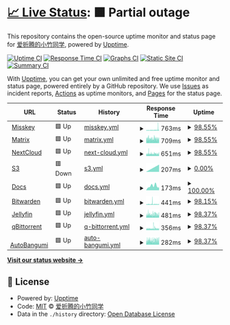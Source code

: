 # [📈 Live Status](https://status.mkacg.com): <!--live status--> **🟧 Partial outage**

This repository contains the open-source uptime monitor and status page for [爱折腾的小竹同学](https://blog.justforlxz.com), powered by [Upptime](https://github.com/upptime/upptime).

[![Uptime CI](https://github.com/justforlxz/status.mkacg.com/workflows/Uptime%20CI/badge.svg)](https://github.com/justforlxz/status.mkacg.com/actions?query=workflow%3A%22Uptime+CI%22)
[![Response Time CI](https://github.com/justforlxz/status.mkacg.com/workflows/Response%20Time%20CI/badge.svg)](https://github.com/justforlxz/status.mkacg.com/actions?query=workflow%3A%22Response+Time+CI%22)
[![Graphs CI](https://github.com/justforlxz/status.mkacg.com/workflows/Graphs%20CI/badge.svg)](https://github.com/justforlxz/status.mkacg.com/actions?query=workflow%3A%22Graphs+CI%22)
[![Static Site CI](https://github.com/justforlxz/status.mkacg.com/workflows/Static%20Site%20CI/badge.svg)](https://github.com/justforlxz/status.mkacg.com/actions?query=workflow%3A%22Static+Site+CI%22)
[![Summary CI](https://github.com/justforlxz/status.mkacg.com/workflows/Summary%20CI/badge.svg)](https://github.com/justforlxz/status.mkacg.com/actions?query=workflow%3A%22Summary+CI%22)

With [Upptime](https://upptime.js.org), you can get your own unlimited and free uptime monitor and status page, powered entirely by a GitHub repository. We use [Issues](https://github.com/justforlxz/status.mkacg.com/issues) as incident reports, [Actions](https://github.com/justforlxz/status.mkacg.com/actions) as uptime monitors, and [Pages](https://status.mkacg.com) for the status page.

<!--start: status pages-->
<!-- This summary is generated by Upptime (https://github.com/upptime/upptime) -->
<!-- Do not edit this manually, your changes will be overwritten -->
<!-- prettier-ignore -->
| URL | Status | History | Response Time | Uptime |
| --- | ------ | ------- | ------------- | ------ |
| <img alt="" src="https://icons.duckduckgo.com/ip3/mkacg.social.ico" height="13"> [Misskey](https://mkacg.social) | 🟩 Up | [misskey.yml](https://github.com/justforlxz/status.mkacg.com/commits/HEAD/history/misskey.yml) | <details><summary><img alt="Response time graph" src="./graphs/misskey/response-time-week.png" height="20"> 763ms</summary><br><a href="https://status.mkacg.com/history/misskey"><img alt="Response time 776" src="https://img.shields.io/endpoint?url=https%3A%2F%2Fraw.githubusercontent.com%2Fjustforlxz%2Fstatus.mkacg.com%2FHEAD%2Fapi%2Fmisskey%2Fresponse-time.json"></a><br><a href="https://status.mkacg.com/history/misskey"><img alt="24-hour response time 746" src="https://img.shields.io/endpoint?url=https%3A%2F%2Fraw.githubusercontent.com%2Fjustforlxz%2Fstatus.mkacg.com%2FHEAD%2Fapi%2Fmisskey%2Fresponse-time-day.json"></a><br><a href="https://status.mkacg.com/history/misskey"><img alt="7-day response time 763" src="https://img.shields.io/endpoint?url=https%3A%2F%2Fraw.githubusercontent.com%2Fjustforlxz%2Fstatus.mkacg.com%2FHEAD%2Fapi%2Fmisskey%2Fresponse-time-week.json"></a><br><a href="https://status.mkacg.com/history/misskey"><img alt="30-day response time 914" src="https://img.shields.io/endpoint?url=https%3A%2F%2Fraw.githubusercontent.com%2Fjustforlxz%2Fstatus.mkacg.com%2FHEAD%2Fapi%2Fmisskey%2Fresponse-time-month.json"></a><br><a href="https://status.mkacg.com/history/misskey"><img alt="1-year response time 776" src="https://img.shields.io/endpoint?url=https%3A%2F%2Fraw.githubusercontent.com%2Fjustforlxz%2Fstatus.mkacg.com%2FHEAD%2Fapi%2Fmisskey%2Fresponse-time-year.json"></a></details> | <details><summary><a href="https://status.mkacg.com/history/misskey">98.55%</a></summary><a href="https://status.mkacg.com/history/misskey"><img alt="All-time uptime 91.67%" src="https://img.shields.io/endpoint?url=https%3A%2F%2Fraw.githubusercontent.com%2Fjustforlxz%2Fstatus.mkacg.com%2FHEAD%2Fapi%2Fmisskey%2Fuptime.json"></a><br><a href="https://status.mkacg.com/history/misskey"><img alt="24-hour uptime 100.00%" src="https://img.shields.io/endpoint?url=https%3A%2F%2Fraw.githubusercontent.com%2Fjustforlxz%2Fstatus.mkacg.com%2FHEAD%2Fapi%2Fmisskey%2Fuptime-day.json"></a><br><a href="https://status.mkacg.com/history/misskey"><img alt="7-day uptime 98.55%" src="https://img.shields.io/endpoint?url=https%3A%2F%2Fraw.githubusercontent.com%2Fjustforlxz%2Fstatus.mkacg.com%2FHEAD%2Fapi%2Fmisskey%2Fuptime-week.json"></a><br><a href="https://status.mkacg.com/history/misskey"><img alt="30-day uptime 73.51%" src="https://img.shields.io/endpoint?url=https%3A%2F%2Fraw.githubusercontent.com%2Fjustforlxz%2Fstatus.mkacg.com%2FHEAD%2Fapi%2Fmisskey%2Fuptime-month.json"></a><br><a href="https://status.mkacg.com/history/misskey"><img alt="1-year uptime 91.67%" src="https://img.shields.io/endpoint?url=https%3A%2F%2Fraw.githubusercontent.com%2Fjustforlxz%2Fstatus.mkacg.com%2FHEAD%2Fapi%2Fmisskey%2Fuptime-year.json"></a></details>
| <img alt="" src="https://icons.duckduckgo.com/ip3/matrix.mkacg.chat.ico" height="13"> [Matrix](https://matrix.mkacg.chat) | 🟩 Up | [matrix.yml](https://github.com/justforlxz/status.mkacg.com/commits/HEAD/history/matrix.yml) | <details><summary><img alt="Response time graph" src="./graphs/matrix/response-time-week.png" height="20"> 709ms</summary><br><a href="https://status.mkacg.com/history/matrix"><img alt="Response time 1166" src="https://img.shields.io/endpoint?url=https%3A%2F%2Fraw.githubusercontent.com%2Fjustforlxz%2Fstatus.mkacg.com%2FHEAD%2Fapi%2Fmatrix%2Fresponse-time.json"></a><br><a href="https://status.mkacg.com/history/matrix"><img alt="24-hour response time 951" src="https://img.shields.io/endpoint?url=https%3A%2F%2Fraw.githubusercontent.com%2Fjustforlxz%2Fstatus.mkacg.com%2FHEAD%2Fapi%2Fmatrix%2Fresponse-time-day.json"></a><br><a href="https://status.mkacg.com/history/matrix"><img alt="7-day response time 709" src="https://img.shields.io/endpoint?url=https%3A%2F%2Fraw.githubusercontent.com%2Fjustforlxz%2Fstatus.mkacg.com%2FHEAD%2Fapi%2Fmatrix%2Fresponse-time-week.json"></a><br><a href="https://status.mkacg.com/history/matrix"><img alt="30-day response time 939" src="https://img.shields.io/endpoint?url=https%3A%2F%2Fraw.githubusercontent.com%2Fjustforlxz%2Fstatus.mkacg.com%2FHEAD%2Fapi%2Fmatrix%2Fresponse-time-month.json"></a><br><a href="https://status.mkacg.com/history/matrix"><img alt="1-year response time 1166" src="https://img.shields.io/endpoint?url=https%3A%2F%2Fraw.githubusercontent.com%2Fjustforlxz%2Fstatus.mkacg.com%2FHEAD%2Fapi%2Fmatrix%2Fresponse-time-year.json"></a></details> | <details><summary><a href="https://status.mkacg.com/history/matrix">98.55%</a></summary><a href="https://status.mkacg.com/history/matrix"><img alt="All-time uptime 86.70%" src="https://img.shields.io/endpoint?url=https%3A%2F%2Fraw.githubusercontent.com%2Fjustforlxz%2Fstatus.mkacg.com%2FHEAD%2Fapi%2Fmatrix%2Fuptime.json"></a><br><a href="https://status.mkacg.com/history/matrix"><img alt="24-hour uptime 100.00%" src="https://img.shields.io/endpoint?url=https%3A%2F%2Fraw.githubusercontent.com%2Fjustforlxz%2Fstatus.mkacg.com%2FHEAD%2Fapi%2Fmatrix%2Fuptime-day.json"></a><br><a href="https://status.mkacg.com/history/matrix"><img alt="7-day uptime 98.55%" src="https://img.shields.io/endpoint?url=https%3A%2F%2Fraw.githubusercontent.com%2Fjustforlxz%2Fstatus.mkacg.com%2FHEAD%2Fapi%2Fmatrix%2Fuptime-week.json"></a><br><a href="https://status.mkacg.com/history/matrix"><img alt="30-day uptime 51.87%" src="https://img.shields.io/endpoint?url=https%3A%2F%2Fraw.githubusercontent.com%2Fjustforlxz%2Fstatus.mkacg.com%2FHEAD%2Fapi%2Fmatrix%2Fuptime-month.json"></a><br><a href="https://status.mkacg.com/history/matrix"><img alt="1-year uptime 86.70%" src="https://img.shields.io/endpoint?url=https%3A%2F%2Fraw.githubusercontent.com%2Fjustforlxz%2Fstatus.mkacg.com%2FHEAD%2Fapi%2Fmatrix%2Fuptime-year.json"></a></details>
| <img alt="" src="https://icons.duckduckgo.com/ip3/pan.mkacg.com.ico" height="13"> [NextCloud](https://pan.mkacg.com) | 🟩 Up | [next-cloud.yml](https://github.com/justforlxz/status.mkacg.com/commits/HEAD/history/next-cloud.yml) | <details><summary><img alt="Response time graph" src="./graphs/next-cloud/response-time-week.png" height="20"> 651ms</summary><br><a href="https://status.mkacg.com/history/next-cloud"><img alt="Response time 1084" src="https://img.shields.io/endpoint?url=https%3A%2F%2Fraw.githubusercontent.com%2Fjustforlxz%2Fstatus.mkacg.com%2FHEAD%2Fapi%2Fnext-cloud%2Fresponse-time.json"></a><br><a href="https://status.mkacg.com/history/next-cloud"><img alt="24-hour response time 952" src="https://img.shields.io/endpoint?url=https%3A%2F%2Fraw.githubusercontent.com%2Fjustforlxz%2Fstatus.mkacg.com%2FHEAD%2Fapi%2Fnext-cloud%2Fresponse-time-day.json"></a><br><a href="https://status.mkacg.com/history/next-cloud"><img alt="7-day response time 651" src="https://img.shields.io/endpoint?url=https%3A%2F%2Fraw.githubusercontent.com%2Fjustforlxz%2Fstatus.mkacg.com%2FHEAD%2Fapi%2Fnext-cloud%2Fresponse-time-week.json"></a><br><a href="https://status.mkacg.com/history/next-cloud"><img alt="30-day response time 1101" src="https://img.shields.io/endpoint?url=https%3A%2F%2Fraw.githubusercontent.com%2Fjustforlxz%2Fstatus.mkacg.com%2FHEAD%2Fapi%2Fnext-cloud%2Fresponse-time-month.json"></a><br><a href="https://status.mkacg.com/history/next-cloud"><img alt="1-year response time 1084" src="https://img.shields.io/endpoint?url=https%3A%2F%2Fraw.githubusercontent.com%2Fjustforlxz%2Fstatus.mkacg.com%2FHEAD%2Fapi%2Fnext-cloud%2Fresponse-time-year.json"></a></details> | <details><summary><a href="https://status.mkacg.com/history/next-cloud">98.55%</a></summary><a href="https://status.mkacg.com/history/next-cloud"><img alt="All-time uptime 66.61%" src="https://img.shields.io/endpoint?url=https%3A%2F%2Fraw.githubusercontent.com%2Fjustforlxz%2Fstatus.mkacg.com%2FHEAD%2Fapi%2Fnext-cloud%2Fuptime.json"></a><br><a href="https://status.mkacg.com/history/next-cloud"><img alt="24-hour uptime 100.00%" src="https://img.shields.io/endpoint?url=https%3A%2F%2Fraw.githubusercontent.com%2Fjustforlxz%2Fstatus.mkacg.com%2FHEAD%2Fapi%2Fnext-cloud%2Fuptime-day.json"></a><br><a href="https://status.mkacg.com/history/next-cloud"><img alt="7-day uptime 98.55%" src="https://img.shields.io/endpoint?url=https%3A%2F%2Fraw.githubusercontent.com%2Fjustforlxz%2Fstatus.mkacg.com%2FHEAD%2Fapi%2Fnext-cloud%2Fuptime-week.json"></a><br><a href="https://status.mkacg.com/history/next-cloud"><img alt="30-day uptime 63.14%" src="https://img.shields.io/endpoint?url=https%3A%2F%2Fraw.githubusercontent.com%2Fjustforlxz%2Fstatus.mkacg.com%2FHEAD%2Fapi%2Fnext-cloud%2Fuptime-month.json"></a><br><a href="https://status.mkacg.com/history/next-cloud"><img alt="1-year uptime 66.61%" src="https://img.shields.io/endpoint?url=https%3A%2F%2Fraw.githubusercontent.com%2Fjustforlxz%2Fstatus.mkacg.com%2FHEAD%2Fapi%2Fnext-cloud%2Fuptime-year.json"></a></details>
| <img alt="" src="https://icons.duckduckgo.com/ip3/s3.mkacg.social.ico" height="13"> [S3](https://s3.mkacg.social) | 🟥 Down | [s3.yml](https://github.com/justforlxz/status.mkacg.com/commits/HEAD/history/s3.yml) | <details><summary><img alt="Response time graph" src="./graphs/s3/response-time-week.png" height="20"> 207ms</summary><br><a href="https://status.mkacg.com/history/s3"><img alt="Response time 1960" src="https://img.shields.io/endpoint?url=https%3A%2F%2Fraw.githubusercontent.com%2Fjustforlxz%2Fstatus.mkacg.com%2FHEAD%2Fapi%2Fs3%2Fresponse-time.json"></a><br><a href="https://status.mkacg.com/history/s3"><img alt="24-hour response time 0" src="https://img.shields.io/endpoint?url=https%3A%2F%2Fraw.githubusercontent.com%2Fjustforlxz%2Fstatus.mkacg.com%2FHEAD%2Fapi%2Fs3%2Fresponse-time-day.json"></a><br><a href="https://status.mkacg.com/history/s3"><img alt="7-day response time 207" src="https://img.shields.io/endpoint?url=https%3A%2F%2Fraw.githubusercontent.com%2Fjustforlxz%2Fstatus.mkacg.com%2FHEAD%2Fapi%2Fs3%2Fresponse-time-week.json"></a><br><a href="https://status.mkacg.com/history/s3"><img alt="30-day response time 2536" src="https://img.shields.io/endpoint?url=https%3A%2F%2Fraw.githubusercontent.com%2Fjustforlxz%2Fstatus.mkacg.com%2FHEAD%2Fapi%2Fs3%2Fresponse-time-month.json"></a><br><a href="https://status.mkacg.com/history/s3"><img alt="1-year response time 1960" src="https://img.shields.io/endpoint?url=https%3A%2F%2Fraw.githubusercontent.com%2Fjustforlxz%2Fstatus.mkacg.com%2FHEAD%2Fapi%2Fs3%2Fresponse-time-year.json"></a></details> | <details><summary><a href="https://status.mkacg.com/history/s3">0.00%</a></summary><a href="https://status.mkacg.com/history/s3"><img alt="All-time uptime 0.00%" src="https://img.shields.io/endpoint?url=https%3A%2F%2Fraw.githubusercontent.com%2Fjustforlxz%2Fstatus.mkacg.com%2FHEAD%2Fapi%2Fs3%2Fuptime.json"></a><br><a href="https://status.mkacg.com/history/s3"><img alt="24-hour uptime 0.00%" src="https://img.shields.io/endpoint?url=https%3A%2F%2Fraw.githubusercontent.com%2Fjustforlxz%2Fstatus.mkacg.com%2FHEAD%2Fapi%2Fs3%2Fuptime-day.json"></a><br><a href="https://status.mkacg.com/history/s3"><img alt="7-day uptime 0.00%" src="https://img.shields.io/endpoint?url=https%3A%2F%2Fraw.githubusercontent.com%2Fjustforlxz%2Fstatus.mkacg.com%2FHEAD%2Fapi%2Fs3%2Fuptime-week.json"></a><br><a href="https://status.mkacg.com/history/s3"><img alt="30-day uptime 0.00%" src="https://img.shields.io/endpoint?url=https%3A%2F%2Fraw.githubusercontent.com%2Fjustforlxz%2Fstatus.mkacg.com%2FHEAD%2Fapi%2Fs3%2Fuptime-month.json"></a><br><a href="https://status.mkacg.com/history/s3"><img alt="1-year uptime 0.00%" src="https://img.shields.io/endpoint?url=https%3A%2F%2Fraw.githubusercontent.com%2Fjustforlxz%2Fstatus.mkacg.com%2FHEAD%2Fapi%2Fs3%2Fuptime-year.json"></a></details>
| <img alt="" src="https://icons.duckduckgo.com/ip3/docs.mkacg.social.ico" height="13"> [Docs](https://docs.mkacg.social) | 🟩 Up | [docs.yml](https://github.com/justforlxz/status.mkacg.com/commits/HEAD/history/docs.yml) | <details><summary><img alt="Response time graph" src="./graphs/docs/response-time-week.png" height="20"> 173ms</summary><br><a href="https://status.mkacg.com/history/docs"><img alt="Response time 225" src="https://img.shields.io/endpoint?url=https%3A%2F%2Fraw.githubusercontent.com%2Fjustforlxz%2Fstatus.mkacg.com%2FHEAD%2Fapi%2Fdocs%2Fresponse-time.json"></a><br><a href="https://status.mkacg.com/history/docs"><img alt="24-hour response time 157" src="https://img.shields.io/endpoint?url=https%3A%2F%2Fraw.githubusercontent.com%2Fjustforlxz%2Fstatus.mkacg.com%2FHEAD%2Fapi%2Fdocs%2Fresponse-time-day.json"></a><br><a href="https://status.mkacg.com/history/docs"><img alt="7-day response time 173" src="https://img.shields.io/endpoint?url=https%3A%2F%2Fraw.githubusercontent.com%2Fjustforlxz%2Fstatus.mkacg.com%2FHEAD%2Fapi%2Fdocs%2Fresponse-time-week.json"></a><br><a href="https://status.mkacg.com/history/docs"><img alt="30-day response time 226" src="https://img.shields.io/endpoint?url=https%3A%2F%2Fraw.githubusercontent.com%2Fjustforlxz%2Fstatus.mkacg.com%2FHEAD%2Fapi%2Fdocs%2Fresponse-time-month.json"></a><br><a href="https://status.mkacg.com/history/docs"><img alt="1-year response time 225" src="https://img.shields.io/endpoint?url=https%3A%2F%2Fraw.githubusercontent.com%2Fjustforlxz%2Fstatus.mkacg.com%2FHEAD%2Fapi%2Fdocs%2Fresponse-time-year.json"></a></details> | <details><summary><a href="https://status.mkacg.com/history/docs">100.00%</a></summary><a href="https://status.mkacg.com/history/docs"><img alt="All-time uptime 100.00%" src="https://img.shields.io/endpoint?url=https%3A%2F%2Fraw.githubusercontent.com%2Fjustforlxz%2Fstatus.mkacg.com%2FHEAD%2Fapi%2Fdocs%2Fuptime.json"></a><br><a href="https://status.mkacg.com/history/docs"><img alt="24-hour uptime 100.00%" src="https://img.shields.io/endpoint?url=https%3A%2F%2Fraw.githubusercontent.com%2Fjustforlxz%2Fstatus.mkacg.com%2FHEAD%2Fapi%2Fdocs%2Fuptime-day.json"></a><br><a href="https://status.mkacg.com/history/docs"><img alt="7-day uptime 100.00%" src="https://img.shields.io/endpoint?url=https%3A%2F%2Fraw.githubusercontent.com%2Fjustforlxz%2Fstatus.mkacg.com%2FHEAD%2Fapi%2Fdocs%2Fuptime-week.json"></a><br><a href="https://status.mkacg.com/history/docs"><img alt="30-day uptime 100.00%" src="https://img.shields.io/endpoint?url=https%3A%2F%2Fraw.githubusercontent.com%2Fjustforlxz%2Fstatus.mkacg.com%2FHEAD%2Fapi%2Fdocs%2Fuptime-month.json"></a><br><a href="https://status.mkacg.com/history/docs"><img alt="1-year uptime 100.00%" src="https://img.shields.io/endpoint?url=https%3A%2F%2Fraw.githubusercontent.com%2Fjustforlxz%2Fstatus.mkacg.com%2FHEAD%2Fapi%2Fdocs%2Fuptime-year.json"></a></details>
| <img alt="" src="https://icons.duckduckgo.com/ip3/bitwarden.mkacg.com.ico" height="13"> [Bitwarden](https://bitwarden.mkacg.com) | 🟩 Up | [bitwarden.yml](https://github.com/justforlxz/status.mkacg.com/commits/HEAD/history/bitwarden.yml) | <details><summary><img alt="Response time graph" src="./graphs/bitwarden/response-time-week.png" height="20"> 441ms</summary><br><a href="https://status.mkacg.com/history/bitwarden"><img alt="Response time 349" src="https://img.shields.io/endpoint?url=https%3A%2F%2Fraw.githubusercontent.com%2Fjustforlxz%2Fstatus.mkacg.com%2FHEAD%2Fapi%2Fbitwarden%2Fresponse-time.json"></a><br><a href="https://status.mkacg.com/history/bitwarden"><img alt="24-hour response time 500" src="https://img.shields.io/endpoint?url=https%3A%2F%2Fraw.githubusercontent.com%2Fjustforlxz%2Fstatus.mkacg.com%2FHEAD%2Fapi%2Fbitwarden%2Fresponse-time-day.json"></a><br><a href="https://status.mkacg.com/history/bitwarden"><img alt="7-day response time 441" src="https://img.shields.io/endpoint?url=https%3A%2F%2Fraw.githubusercontent.com%2Fjustforlxz%2Fstatus.mkacg.com%2FHEAD%2Fapi%2Fbitwarden%2Fresponse-time-week.json"></a><br><a href="https://status.mkacg.com/history/bitwarden"><img alt="30-day response time 354" src="https://img.shields.io/endpoint?url=https%3A%2F%2Fraw.githubusercontent.com%2Fjustforlxz%2Fstatus.mkacg.com%2FHEAD%2Fapi%2Fbitwarden%2Fresponse-time-month.json"></a><br><a href="https://status.mkacg.com/history/bitwarden"><img alt="1-year response time 349" src="https://img.shields.io/endpoint?url=https%3A%2F%2Fraw.githubusercontent.com%2Fjustforlxz%2Fstatus.mkacg.com%2FHEAD%2Fapi%2Fbitwarden%2Fresponse-time-year.json"></a></details> | <details><summary><a href="https://status.mkacg.com/history/bitwarden">98.15%</a></summary><a href="https://status.mkacg.com/history/bitwarden"><img alt="All-time uptime 65.50%" src="https://img.shields.io/endpoint?url=https%3A%2F%2Fraw.githubusercontent.com%2Fjustforlxz%2Fstatus.mkacg.com%2FHEAD%2Fapi%2Fbitwarden%2Fuptime.json"></a><br><a href="https://status.mkacg.com/history/bitwarden"><img alt="24-hour uptime 100.00%" src="https://img.shields.io/endpoint?url=https%3A%2F%2Fraw.githubusercontent.com%2Fjustforlxz%2Fstatus.mkacg.com%2FHEAD%2Fapi%2Fbitwarden%2Fuptime-day.json"></a><br><a href="https://status.mkacg.com/history/bitwarden"><img alt="7-day uptime 98.15%" src="https://img.shields.io/endpoint?url=https%3A%2F%2Fraw.githubusercontent.com%2Fjustforlxz%2Fstatus.mkacg.com%2FHEAD%2Fapi%2Fbitwarden%2Fuptime-week.json"></a><br><a href="https://status.mkacg.com/history/bitwarden"><img alt="30-day uptime 61.89%" src="https://img.shields.io/endpoint?url=https%3A%2F%2Fraw.githubusercontent.com%2Fjustforlxz%2Fstatus.mkacg.com%2FHEAD%2Fapi%2Fbitwarden%2Fuptime-month.json"></a><br><a href="https://status.mkacg.com/history/bitwarden"><img alt="1-year uptime 65.50%" src="https://img.shields.io/endpoint?url=https%3A%2F%2Fraw.githubusercontent.com%2Fjustforlxz%2Fstatus.mkacg.com%2FHEAD%2Fapi%2Fbitwarden%2Fuptime-year.json"></a></details>
| <img alt="" src="https://icons.duckduckgo.com/ip3/video.mkacg.com.ico" height="13"> [Jellyfin](https://video.mkacg.com) | 🟩 Up | [jellyfin.yml](https://github.com/justforlxz/status.mkacg.com/commits/HEAD/history/jellyfin.yml) | <details><summary><img alt="Response time graph" src="./graphs/jellyfin/response-time-week.png" height="20"> 481ms</summary><br><a href="https://status.mkacg.com/history/jellyfin"><img alt="Response time 493" src="https://img.shields.io/endpoint?url=https%3A%2F%2Fraw.githubusercontent.com%2Fjustforlxz%2Fstatus.mkacg.com%2FHEAD%2Fapi%2Fjellyfin%2Fresponse-time.json"></a><br><a href="https://status.mkacg.com/history/jellyfin"><img alt="24-hour response time 920" src="https://img.shields.io/endpoint?url=https%3A%2F%2Fraw.githubusercontent.com%2Fjustforlxz%2Fstatus.mkacg.com%2FHEAD%2Fapi%2Fjellyfin%2Fresponse-time-day.json"></a><br><a href="https://status.mkacg.com/history/jellyfin"><img alt="7-day response time 481" src="https://img.shields.io/endpoint?url=https%3A%2F%2Fraw.githubusercontent.com%2Fjustforlxz%2Fstatus.mkacg.com%2FHEAD%2Fapi%2Fjellyfin%2Fresponse-time-week.json"></a><br><a href="https://status.mkacg.com/history/jellyfin"><img alt="30-day response time 490" src="https://img.shields.io/endpoint?url=https%3A%2F%2Fraw.githubusercontent.com%2Fjustforlxz%2Fstatus.mkacg.com%2FHEAD%2Fapi%2Fjellyfin%2Fresponse-time-month.json"></a><br><a href="https://status.mkacg.com/history/jellyfin"><img alt="1-year response time 493" src="https://img.shields.io/endpoint?url=https%3A%2F%2Fraw.githubusercontent.com%2Fjustforlxz%2Fstatus.mkacg.com%2FHEAD%2Fapi%2Fjellyfin%2Fresponse-time-year.json"></a></details> | <details><summary><a href="https://status.mkacg.com/history/jellyfin">98.37%</a></summary><a href="https://status.mkacg.com/history/jellyfin"><img alt="All-time uptime 59.95%" src="https://img.shields.io/endpoint?url=https%3A%2F%2Fraw.githubusercontent.com%2Fjustforlxz%2Fstatus.mkacg.com%2FHEAD%2Fapi%2Fjellyfin%2Fuptime.json"></a><br><a href="https://status.mkacg.com/history/jellyfin"><img alt="24-hour uptime 100.00%" src="https://img.shields.io/endpoint?url=https%3A%2F%2Fraw.githubusercontent.com%2Fjustforlxz%2Fstatus.mkacg.com%2FHEAD%2Fapi%2Fjellyfin%2Fuptime-day.json"></a><br><a href="https://status.mkacg.com/history/jellyfin"><img alt="7-day uptime 98.37%" src="https://img.shields.io/endpoint?url=https%3A%2F%2Fraw.githubusercontent.com%2Fjustforlxz%2Fstatus.mkacg.com%2FHEAD%2Fapi%2Fjellyfin%2Fuptime-week.json"></a><br><a href="https://status.mkacg.com/history/jellyfin"><img alt="30-day uptime 58.06%" src="https://img.shields.io/endpoint?url=https%3A%2F%2Fraw.githubusercontent.com%2Fjustforlxz%2Fstatus.mkacg.com%2FHEAD%2Fapi%2Fjellyfin%2Fuptime-month.json"></a><br><a href="https://status.mkacg.com/history/jellyfin"><img alt="1-year uptime 59.95%" src="https://img.shields.io/endpoint?url=https%3A%2F%2Fraw.githubusercontent.com%2Fjustforlxz%2Fstatus.mkacg.com%2FHEAD%2Fapi%2Fjellyfin%2Fuptime-year.json"></a></details>
| <img alt="" src="https://icons.duckduckgo.com/ip3/bt.justforlxz.com.ico" height="13"> [qBittorrent](https://bt.justforlxz.com) | 🟩 Up | [q-bittorrent.yml](https://github.com/justforlxz/status.mkacg.com/commits/HEAD/history/q-bittorrent.yml) | <details><summary><img alt="Response time graph" src="./graphs/q-bittorrent/response-time-week.png" height="20"> 356ms</summary><br><a href="https://status.mkacg.com/history/q-bittorrent"><img alt="Response time 353" src="https://img.shields.io/endpoint?url=https%3A%2F%2Fraw.githubusercontent.com%2Fjustforlxz%2Fstatus.mkacg.com%2FHEAD%2Fapi%2Fq-bittorrent%2Fresponse-time.json"></a><br><a href="https://status.mkacg.com/history/q-bittorrent"><img alt="24-hour response time 515" src="https://img.shields.io/endpoint?url=https%3A%2F%2Fraw.githubusercontent.com%2Fjustforlxz%2Fstatus.mkacg.com%2FHEAD%2Fapi%2Fq-bittorrent%2Fresponse-time-day.json"></a><br><a href="https://status.mkacg.com/history/q-bittorrent"><img alt="7-day response time 356" src="https://img.shields.io/endpoint?url=https%3A%2F%2Fraw.githubusercontent.com%2Fjustforlxz%2Fstatus.mkacg.com%2FHEAD%2Fapi%2Fq-bittorrent%2Fresponse-time-week.json"></a><br><a href="https://status.mkacg.com/history/q-bittorrent"><img alt="30-day response time 353" src="https://img.shields.io/endpoint?url=https%3A%2F%2Fraw.githubusercontent.com%2Fjustforlxz%2Fstatus.mkacg.com%2FHEAD%2Fapi%2Fq-bittorrent%2Fresponse-time-month.json"></a><br><a href="https://status.mkacg.com/history/q-bittorrent"><img alt="1-year response time 353" src="https://img.shields.io/endpoint?url=https%3A%2F%2Fraw.githubusercontent.com%2Fjustforlxz%2Fstatus.mkacg.com%2FHEAD%2Fapi%2Fq-bittorrent%2Fresponse-time-year.json"></a></details> | <details><summary><a href="https://status.mkacg.com/history/q-bittorrent">98.37%</a></summary><a href="https://status.mkacg.com/history/q-bittorrent"><img alt="All-time uptime 66.83%" src="https://img.shields.io/endpoint?url=https%3A%2F%2Fraw.githubusercontent.com%2Fjustforlxz%2Fstatus.mkacg.com%2FHEAD%2Fapi%2Fq-bittorrent%2Fuptime.json"></a><br><a href="https://status.mkacg.com/history/q-bittorrent"><img alt="24-hour uptime 100.00%" src="https://img.shields.io/endpoint?url=https%3A%2F%2Fraw.githubusercontent.com%2Fjustforlxz%2Fstatus.mkacg.com%2FHEAD%2Fapi%2Fq-bittorrent%2Fuptime-day.json"></a><br><a href="https://status.mkacg.com/history/q-bittorrent"><img alt="7-day uptime 98.37%" src="https://img.shields.io/endpoint?url=https%3A%2F%2Fraw.githubusercontent.com%2Fjustforlxz%2Fstatus.mkacg.com%2FHEAD%2Fapi%2Fq-bittorrent%2Fuptime-week.json"></a><br><a href="https://status.mkacg.com/history/q-bittorrent"><img alt="30-day uptime 63.69%" src="https://img.shields.io/endpoint?url=https%3A%2F%2Fraw.githubusercontent.com%2Fjustforlxz%2Fstatus.mkacg.com%2FHEAD%2Fapi%2Fq-bittorrent%2Fuptime-month.json"></a><br><a href="https://status.mkacg.com/history/q-bittorrent"><img alt="1-year uptime 66.83%" src="https://img.shields.io/endpoint?url=https%3A%2F%2Fraw.githubusercontent.com%2Fjustforlxz%2Fstatus.mkacg.com%2FHEAD%2Fapi%2Fq-bittorrent%2Fuptime-year.json"></a></details>
| <img alt="" src="https://icons.duckduckgo.com/ip3/autobangumi.mkacg.com.ico" height="13"> [AutoBangumi](https://autobangumi.mkacg.com) | 🟩 Up | [auto-bangumi.yml](https://github.com/justforlxz/status.mkacg.com/commits/HEAD/history/auto-bangumi.yml) | <details><summary><img alt="Response time graph" src="./graphs/auto-bangumi/response-time-week.png" height="20"> 282ms</summary><br><a href="https://status.mkacg.com/history/auto-bangumi"><img alt="Response time 311" src="https://img.shields.io/endpoint?url=https%3A%2F%2Fraw.githubusercontent.com%2Fjustforlxz%2Fstatus.mkacg.com%2FHEAD%2Fapi%2Fauto-bangumi%2Fresponse-time.json"></a><br><a href="https://status.mkacg.com/history/auto-bangumi"><img alt="24-hour response time 510" src="https://img.shields.io/endpoint?url=https%3A%2F%2Fraw.githubusercontent.com%2Fjustforlxz%2Fstatus.mkacg.com%2FHEAD%2Fapi%2Fauto-bangumi%2Fresponse-time-day.json"></a><br><a href="https://status.mkacg.com/history/auto-bangumi"><img alt="7-day response time 282" src="https://img.shields.io/endpoint?url=https%3A%2F%2Fraw.githubusercontent.com%2Fjustforlxz%2Fstatus.mkacg.com%2FHEAD%2Fapi%2Fauto-bangumi%2Fresponse-time-week.json"></a><br><a href="https://status.mkacg.com/history/auto-bangumi"><img alt="30-day response time 312" src="https://img.shields.io/endpoint?url=https%3A%2F%2Fraw.githubusercontent.com%2Fjustforlxz%2Fstatus.mkacg.com%2FHEAD%2Fapi%2Fauto-bangumi%2Fresponse-time-month.json"></a><br><a href="https://status.mkacg.com/history/auto-bangumi"><img alt="1-year response time 311" src="https://img.shields.io/endpoint?url=https%3A%2F%2Fraw.githubusercontent.com%2Fjustforlxz%2Fstatus.mkacg.com%2FHEAD%2Fapi%2Fauto-bangumi%2Fresponse-time-year.json"></a></details> | <details><summary><a href="https://status.mkacg.com/history/auto-bangumi">98.37%</a></summary><a href="https://status.mkacg.com/history/auto-bangumi"><img alt="All-time uptime 67.32%" src="https://img.shields.io/endpoint?url=https%3A%2F%2Fraw.githubusercontent.com%2Fjustforlxz%2Fstatus.mkacg.com%2FHEAD%2Fapi%2Fauto-bangumi%2Fuptime.json"></a><br><a href="https://status.mkacg.com/history/auto-bangumi"><img alt="24-hour uptime 100.00%" src="https://img.shields.io/endpoint?url=https%3A%2F%2Fraw.githubusercontent.com%2Fjustforlxz%2Fstatus.mkacg.com%2FHEAD%2Fapi%2Fauto-bangumi%2Fuptime-day.json"></a><br><a href="https://status.mkacg.com/history/auto-bangumi"><img alt="7-day uptime 98.37%" src="https://img.shields.io/endpoint?url=https%3A%2F%2Fraw.githubusercontent.com%2Fjustforlxz%2Fstatus.mkacg.com%2FHEAD%2Fapi%2Fauto-bangumi%2Fuptime-week.json"></a><br><a href="https://status.mkacg.com/history/auto-bangumi"><img alt="30-day uptime 64.00%" src="https://img.shields.io/endpoint?url=https%3A%2F%2Fraw.githubusercontent.com%2Fjustforlxz%2Fstatus.mkacg.com%2FHEAD%2Fapi%2Fauto-bangumi%2Fuptime-month.json"></a><br><a href="https://status.mkacg.com/history/auto-bangumi"><img alt="1-year uptime 67.32%" src="https://img.shields.io/endpoint?url=https%3A%2F%2Fraw.githubusercontent.com%2Fjustforlxz%2Fstatus.mkacg.com%2FHEAD%2Fapi%2Fauto-bangumi%2Fuptime-year.json"></a></details>

<!--end: status pages-->

[**Visit our status website →**](https://status.mkacg.com)

## 📄 License

- Powered by: [Upptime](https://github.com/upptime/upptime)
- Code: [MIT](./LICENSE) © [爱折腾的小竹同学](https://blog.justforlxz.com)
- Data in the `./history` directory: [Open Database License](https://opendatacommons.org/licenses/odbl/1-0/)
